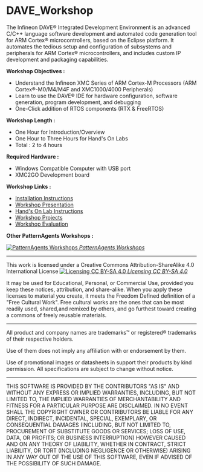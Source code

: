 DAVE_Workshop
==============
The Infineon DAVE® Integrated Development Environment is an
advanced C/C++ language software development and automated code
generation tool for ARM Cortex® microcontrollers, based on the Eclipse
platform. It automates the tedious setup and configuration of
subsystems and peripherals for ARM Cortex® microcontrollers, and
includes custom IP development and packaging capabilities. 

**Workshop Objectives :**

+ Understand the Infineon XMC Series of ARM Cortex-M Processors
(ARM Cortex®-M0/M4/M4F and XMC1000/4000 Peripherals)
+ Learn to use the DAVE® IDE for hardware configuration,
software generation, program development, and debugging
+ One-Click addition of RTOS components (RTX & FreeRTOS)


**Workshop Length :**
+ One Hour for Introduction/Overview
+ One Hour to Three Hours for Hand's On Labs
+ Total : 2 to 4 hours

**Required Hardware :**

+ Windows Compatible Computer with USB port
+ XMC2GO Development board 

**Workshop Links :**
+ [Installation Instructions](Workshop/Install_Instructions.pdf)
+ [Workshop Presentation](Workshop/presentations/Workshop.pdf)
+ [Hand's On Lab Instructions](Workshop/presentations/Lab_Instructions.pdf)
+ [Workshop Projects](Workshop/projects/)
+ [Workshop Evaluation](Workshop/presentations/Workshop_Evaluation.pdf)

**Other PatternAgents Workshops :** 

[![PatternAgents Workshops](http://patternagents.github.io/img/projects/Workshops/Workshops.png)
*PatternAgents Workshops*](http://www.patternagents.com/projects/Workshops.html)

-------------------------------------------------------------------------------------------
This work is licensed under a Creative Commons Attribution-ShareAlike 4.0 International License
[![Licensing CC BY-SA 4.0](http://i.creativecommons.org/l/by-sa/4.0/88x31.png)
*Licensing CC BY-SA 4.0*](http://creativecommons.org/licenses/by-sa/4.0/)

It may be used for Educational, Personal, or Commercial Use, provided you keep these notices, attribution, and share-alike. When you apply these licenses to material you create, it meets the Freedom Defined definition of a "Free Cultural Work". Free cultural works are the ones that can be most readily used, shared,and remixed by others, and go furthest toward creating a commons of freely reusable materials.

-------------------------------------------------------------------------------------------
All product and company names are trademarks™ or registered® trademarks of their respective holders.

Use of them does not imply any affiliation with or endorsement by them.

Use of promotional images or datasheets in support their products by kind permission.
All specifications are subject to change without notice.

------------------------------------------------------------------------------------
THIS SOFTWARE IS PROVIDED BY THE CONTRIBUTORS "AS IS" AND WITHOUT ANY EXPRESS OR IMPLIED WARRANTIES, INCLUDING, BUT NOT LIMITED TO, THE IMPLIED WARRANTIES OF MERCHANTABILITY AND FITNESS FOR A PARTICULAR PURPOSE ARE DISCLAIMED. IN NO EVENT SHALL THE COPYRIGHT OWNER OR CONTRIBUTORS BE LIABLE FOR ANY DIRECT, INDIRECT, INCIDENTAL, SPECIAL, EXEMPLARY, OR CONSEQUENTIAL DAMAGES (INCLUDING, BUT NOT LIMITED TO, PROCUREMENT OF SUBSTITUTE GOODS OR SERVICES; LOSS OF USE, DATA, OR PROFITS; OR BUSINESS INTERRUPTION) HOWEVER CAUSED AND ON ANY THEORY OF LIABILITY, WHETHER IN CONTRACT, STRICT LIABILITY, OR TORT (INCLUDING NEGLIGENCE OR OTHERWISE) ARISING IN ANY WAY OUT OF THE USE OF THIS SOFTWARE, EVEN IF ADVISED OF THE POSSIBILITY OF SUCH DAMAGE. 


